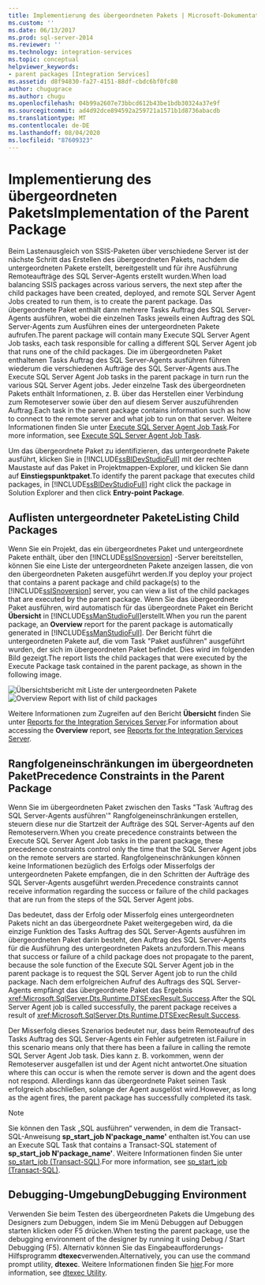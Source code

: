 ```yaml
---
title: Implementierung des übergeordneten Pakets | Microsoft-Dokumentation
ms.custom: ''
ms.date: 06/13/2017
ms.prod: sql-server-2014
ms.reviewer: ''
ms.technology: integration-services
ms.topic: conceptual
helpviewer_keywords:
- parent packages [Integration Services]
ms.assetid: d8f94830-fa27-4151-88df-cbdc6bf0fc80
author: chugugrace
ms.author: chugu
ms.openlocfilehash: 04b99a2607e73bbcd612b43be1bdb30324a37e9f
ms.sourcegitcommit: ad4d92dce894592a259721a1571b1d8736abacdb
ms.translationtype: MT
ms.contentlocale: de-DE
ms.lasthandoff: 08/04/2020
ms.locfileid: "87609323"
---
```

# <a name="implementation-of-the-parent-package"></a><span data-ttu-id="1cd48-102">Implementierung des übergeordneten Pakets</span><span class="sxs-lookup"><span data-stu-id="1cd48-102">Implementation of the Parent Package</span></span>
  <span data-ttu-id="1cd48-103">Beim Lastenausgleich von SSIS-Paketen über verschiedene Server ist der nächste Schritt das Erstellen des übergeordneten Pakets, nachdem die untergeordneten Pakete erstellt, bereitgestellt und für ihre Ausführung Remoteaufträge des SQL Server-Agents erstellt wurden.</span><span class="sxs-lookup"><span data-stu-id="1cd48-103">When load balancing SSIS packages across various servers, the next step after the child packages have been created, deployed, and remote SQL Server Agent Jobs created to run them, is to create the parent package.</span></span> <span data-ttu-id="1cd48-104">Das übergeordnete Paket enthält dann mehrere Tasks Auftrag des SQL Server-Agents ausführen, wobei die einzelnen Tasks jeweils einen Auftrag des SQL Server-Agents zum Ausführen eines der untergeordneten Pakete aufrufen.</span><span class="sxs-lookup"><span data-stu-id="1cd48-104">The parent package will contain many Execute SQL Server Agent Job tasks, each task responsible for calling a different SQL Server Agent job that runs one of the child packages.</span></span> <span data-ttu-id="1cd48-105">Die im übergeordneten Paket enthaltenen Tasks Auftrag des SQL Server-Agents ausführen führen wiederum die verschiedenen Aufträge des SQL Server-Agents aus.</span><span class="sxs-lookup"><span data-stu-id="1cd48-105">The Execute SQL Server Agent Job tasks in the parent package in turn run the various SQL Server Agent jobs.</span></span> <span data-ttu-id="1cd48-106">Jeder einzelne Task des übergeordneten Pakets enthält Informationen, z. B. über das Herstellen einer Verbindung zum Remoteserver sowie über den auf diesem Server auszuführenden Auftrag.</span><span class="sxs-lookup"><span data-stu-id="1cd48-106">Each task in the parent package contains information such as how to connect to the remote server and what job to run on that server.</span></span> <span data-ttu-id="1cd48-107">Weitere Informationen finden Sie unter [Execute SQL Server Agent Job Task](control-flow/execute-sql-server-agent-job-task.md).</span><span class="sxs-lookup"><span data-stu-id="1cd48-107">For more information, see [Execute SQL Server Agent Job Task](control-flow/execute-sql-server-agent-job-task.md).</span></span>  
  
 <span data-ttu-id="1cd48-108">Um das übergeordnete Paket zu identifizieren, das untergeordnete Pakete ausführt, klicken Sie in [!INCLUDE[ssBIDevStudioFull](../includes/ssbidevstudiofull-md.md)] mit der rechten Maustaste auf das Paket in Projektmappen-Explorer, und klicken Sie dann auf **Einstiegspunktpaket**.</span><span class="sxs-lookup"><span data-stu-id="1cd48-108">To identify the parent package that executes child packages, in [!INCLUDE[ssBIDevStudioFull](../includes/ssbidevstudiofull-md.md)] right click the package in Solution Explorer and then click **Entry-point Package**.</span></span>  
  
## <a name="listing-child-packages"></a><span data-ttu-id="1cd48-109">Auflisten untergeordneter Pakete</span><span class="sxs-lookup"><span data-stu-id="1cd48-109">Listing Child Packages</span></span>  
 <span data-ttu-id="1cd48-110">Wenn Sie ein Projekt, das ein übergeordnetes Paket und untergeordnete Pakete enthält, über den [!INCLUDE[ssISnoversion](../includes/ssisnoversion-md.md)] -Server bereitstellen, können Sie eine Liste der untergeordneten Pakete anzeigen lassen, die von den übergeordneten Paketen ausgeführt werden.</span><span class="sxs-lookup"><span data-stu-id="1cd48-110">If you deploy your project that contains a parent package and child package(s) to the [!INCLUDE[ssISnoversion](../includes/ssisnoversion-md.md)] server, you can view a list of the child packages that are executed by the parent package.</span></span> <span data-ttu-id="1cd48-111">Wenn Sie das übergeordnete Paket ausführen, wird automatisch für das übergeordnete Paket ein Bericht **Übersicht** in [!INCLUDE[ssManStudioFull](../includes/ssmanstudiofull-md.md)]erstellt.</span><span class="sxs-lookup"><span data-stu-id="1cd48-111">When you run the parent package, an **Overview** report for the parent package is automatically generated in [!INCLUDE[ssManStudioFull](../includes/ssmanstudiofull-md.md)].</span></span> <span data-ttu-id="1cd48-112">Der Bericht führt die untergeordneten Pakete auf, die vom Task "Paket ausführen" ausgeführt wurden, der sich im übergeordneten Paket befindet. Dies wird im folgenden Bild gezeigt.</span><span class="sxs-lookup"><span data-stu-id="1cd48-112">The report lists the child packages that were executed by the Execute Package task contained in the parent package, as shown in the following image.</span></span>  
  
 <span data-ttu-id="1cd48-113">![Übersichtsbericht mit Liste der untergeordneten Pakete](media/overviewreport-childpackagelisting.png "Übersichtsbericht mit Liste der untergeordneten Pakete")</span><span class="sxs-lookup"><span data-stu-id="1cd48-113">![Overview Report with list of child packages](media/overviewreport-childpackagelisting.png "Overview Report with list of child packages")</span></span>  
  
 <span data-ttu-id="1cd48-114">Weitere Informationen zum Zugreifen auf den Bericht **Übersicht** finden Sie unter [Reports for the Integration Services Server](../../2014/integration-services/reports-for-the-integration-services-server.md).</span><span class="sxs-lookup"><span data-stu-id="1cd48-114">For information about accessing the **Overview** report, see [Reports for the Integration Services Server](../../2014/integration-services/reports-for-the-integration-services-server.md).</span></span>  
  
## <a name="precedence-constraints-in-the-parent-package"></a><span data-ttu-id="1cd48-115">Rangfolgeneinschränkungen im übergeordneten Paket</span><span class="sxs-lookup"><span data-stu-id="1cd48-115">Precedence Constraints in the Parent Package</span></span>  
 <span data-ttu-id="1cd48-116">Wenn Sie im übergeordneten Paket zwischen den Tasks "Task 'Auftrag des SQL Server-Agents ausführen'" Rangfolgeneinschränkungen erstellen, steuern diese nur die Startzeit der Aufträge des SQL Server-Agents auf den Remoteservern.</span><span class="sxs-lookup"><span data-stu-id="1cd48-116">When you create precedence constraints between the Execute SQL Server Agent Job tasks in the parent package, these precedence constraints control only the time that the SQL Server Agent jobs on the remote servers are started.</span></span> <span data-ttu-id="1cd48-117">Rangfolgeneinschränkungen können keine Informationen bezüglich des Erfolgs oder Misserfolgs der untergeordneten Pakete empfangen, die in den Schritten der Aufträge des SQL Server-Agents ausgeführt werden.</span><span class="sxs-lookup"><span data-stu-id="1cd48-117">Precedence constraints cannot receive information regarding the success or failure of the child packages that are run from the steps of the SQL Server Agent jobs.</span></span>  
  
 <span data-ttu-id="1cd48-118">Das bedeutet, dass der Erfolg oder Misserfolg eines untergeordneten Pakets nicht an das übergeordnete Paket weitergegeben wird, da die einzige Funktion des Tasks Auftrag des SQL Server-Agents ausführen im übergeordneten Paket darin besteht, den Auftrag des SQL Server-Agents für die Ausführung des untergeordneten Pakets anzufordern.</span><span class="sxs-lookup"><span data-stu-id="1cd48-118">This means that success or failure of a child package does not propagate to the parent, because the sole function of the Execute SQL Server Agent job in the parent package is to request the SQL Server Agent job to run the child package.</span></span> <span data-ttu-id="1cd48-119">Nach dem erfolgreichen Aufruf des Auftrags des SQL Server-Agents empfängt das übergeordnete Paket das Ergebnis <xref:Microsoft.SqlServer.Dts.Runtime.DTSExecResult.Success>.</span><span class="sxs-lookup"><span data-stu-id="1cd48-119">After the SQL Server Agent job is called successfully, the parent package receives a result of <xref:Microsoft.SqlServer.Dts.Runtime.DTSExecResult.Success>.</span></span>  
  
 <span data-ttu-id="1cd48-120">Der Misserfolg dieses Szenarios bedeutet nur, dass beim Remoteaufruf des Tasks Auftrag des SQL Server-Agents ein Fehler aufgetreten ist.</span><span class="sxs-lookup"><span data-stu-id="1cd48-120">Failure in this scenario means only that there has been a failure in calling the remote SQL Server Agent Job task.</span></span> <span data-ttu-id="1cd48-121">Dies kann z. B. vorkommen, wenn der Remoteserver ausgefallen ist und der Agent nicht antwortet.</span><span class="sxs-lookup"><span data-stu-id="1cd48-121">One situation where this can occur is when the remote server is down and the agent does not respond.</span></span> <span data-ttu-id="1cd48-122">Allerdings kann das übergeordnete Paket seinen Task erfolgreich abschließen, solange der Agent ausgelöst wird.</span><span class="sxs-lookup"><span data-stu-id="1cd48-122">However, as long as the agent fires, the parent package has successfully completed its task.</span></span>  
  
> [!NOTE]  
>  <span data-ttu-id="1cd48-123">Sie können den Task „SQL ausführen“ verwenden, in dem die Transact-SQL-Anweisung **sp_start_job N'package_name'** enthalten ist.</span><span class="sxs-lookup"><span data-stu-id="1cd48-123">You can use an Execute SQL Task that contains a Transact-SQL statement of **sp_start_job N'package_name'**.</span></span> <span data-ttu-id="1cd48-124">Weitere Informationen finden Sie unter [sp_start_job &#40;Transact-SQL&#41;](/sql/relational-databases/system-stored-procedures/sp-start-job-transact-sql).</span><span class="sxs-lookup"><span data-stu-id="1cd48-124">For more information, see [sp_start_job &#40;Transact-SQL&#41;](/sql/relational-databases/system-stored-procedures/sp-start-job-transact-sql).</span></span>  
  
## <a name="debugging-environment"></a><span data-ttu-id="1cd48-125">Debugging-Umgebung</span><span class="sxs-lookup"><span data-stu-id="1cd48-125">Debugging Environment</span></span>  
 <span data-ttu-id="1cd48-126">Verwenden Sie beim Testen des übergeordneten Pakets die Umgebung des Designers zum Debuggen, indem Sie im Menü Debuggen auf Debuggen starten klicken oder F5 drücken.</span><span class="sxs-lookup"><span data-stu-id="1cd48-126">When testing the parent package, use the debugging environment of the designer by running it using Debug / Start Debugging (F5).</span></span> <span data-ttu-id="1cd48-127">Alternativ können Sie das Eingabeaufforderungs-Hilfsprogramm **dtexec**verwenden.</span><span class="sxs-lookup"><span data-stu-id="1cd48-127">Alternatively, you can use the command prompt utility, **dtexec**.</span></span> <span data-ttu-id="1cd48-128">Weitere Informationen finden Sie [hier](packages/dtexec-utility.md).</span><span class="sxs-lookup"><span data-stu-id="1cd48-128">For more information, see [dtexec Utility](packages/dtexec-utility.md).</span></span>  
  
  
